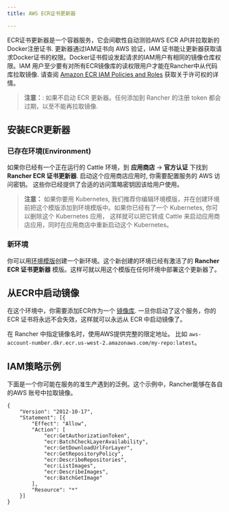 ```yaml
---
title: AWS ECR证书更新器

---
```


ECR证书更新器是一个容器服务，它会间歇性自动测验AWS ECR API并拉取新的Docker注册证书. 更新器通过IAM证书向 AWS 验证，IAM 证书能让更新器获取请求Docker证书的权限。Docker证书假设发起请求的IAM用户有相同的镜像仓库权限。IAM 用户至少要有对所有ECR镜像库的读权限用户才能在Rancher中从代码库拉取镜像. 请查阅 [Amazon ECR IAM Policies and Roles](http://docs.aws.amazon.com/AmazonECR/latest/userguide/ECR_IAM_policies.html) 获取关于许可权的详情。

> **注意：**: 如果不启动 ECR 更新器。任何添加到 Rancher 的注册 token 都会过期，以至不能再拉取镜像.

## 安装ECR更新器

### 已存在环境(Environment)

如果你已经有一个正在运行的 Cattle 环境，到
**应用商店** -> **官方认证** 下找到 **Rancher ECR 证书更新器**. 启动这个应用商店应用时, 你需要配置服务的 AWS 访问密钥。
这些你已经提供了合适的访问策略密钥因该给用户使用。

> **注意：** 如果你要用 Kubernetes, 我们推荐你编辑环境模版，并在创建环境前把这个模版添加到环境模版中。如果你已经有了一个 Kubernetes, 你可以删除这个 Kubernetes 应用， 这样就可以把它转成 Cattle 来启动应用商店应用，同时在应用商店中重新启动这个 Kubernetes。

### 新环境

你可以用[环境模版](/docs/rancher/v1.x/cn/infrastructure/environments/#什么是环境模版)创建一个新环境。这个新创建的环境已经有激活了的 **Rancher ECR 证书更新器** 模版。这样可就以用这个模版在任何环境中部署这个更新器了。

## 从ECR中启动镜像

在这个环境中，你需要添加ECR作为一个 [镜像库](/docs/rancher/v1.x/cn/infrastructure/environments/registries/). 一旦你启动了这个服务，你的 ECR 证书将永远不会失效，这样就可以永远从 ECR 中启动镜像了。

在 Rancher 中指定镜像名时，使用AWS提供完整的限定地址。 比如 `aws-account-number.dkr.ecr.us-west-2.amazonaws.com/my-repo:latest`。

## IAM策略示例

下面是一个你可能在服务的准生产遇到的泛例。这个示例中，Rancher能够在各自的AWS 账号中拉取镜像。

```
{
    "Version": "2012-10-17",
    "Statement": [{
        "Effect": "Allow",
        "Action": [
            "ecr:GetAuthorizationToken",
            "ecr:BatchCheckLayerAvailability",
            "ecr:GetDownloadUrlForLayer",
            "ecr:GetRepositoryPolicy",
            "ecr:DescribeRepositories",
            "ecr:ListImages",
            "ecr:DescribeImages",
            "ecr:BatchGetImage"
        ],
        "Resource": "*"
    }]
}
```
